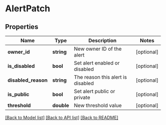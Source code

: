# AlertPatch

## Properties
Name | Type | Description | Notes
------------ | ------------- | ------------- | -------------
**owner_id** | **string** | New owner ID of the alert | [optional] 
**is_disabled** | **bool** | Set alert enabled or disabled | [optional] 
**disabled_reason** | **string** | The reason this alert is disabled | [optional] 
**is_public** | **bool** | Set alert public or private | [optional] 
**threshold** | **double** | New threshold value | [optional] 

[[Back to Model list]](../README.md#documentation-for-models) [[Back to API list]](../README.md#documentation-for-api-endpoints) [[Back to README]](../README.md)


